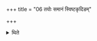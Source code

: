 +++
title = "06 तयोः समानं स्विष्टकृदिडम्"

+++

<details><summary>थिते</summary>

तयोः समानं स्विष्टकृदिडम् ६
</details>
